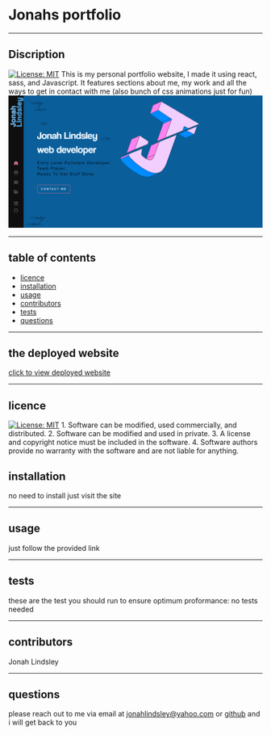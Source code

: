 
  # Jonahs portfolio  
  ***
  ## Discription 
  [![License: MIT](https://img.shields.io/badge/License-MIT-yellow.svg)](https://opensource.org/licenses/MIT)
  This is my personal portfolio website, I made it using react, sass, and Javascript. It features sections about me, my work and all the ways to get in contact with me (also bunch of css animations just for fun)   
  ![deployed portfolio site](./src/assets/images/deployed-portfolio.png)
  ***
  ## table of contents
  * [licence](#licence)
  * [installation](#installation)
  * [usage](#usage)
  * [contributors](#contributors)
  * [tests](#tests)
  * [questions](#questions)
  ***
  ## the deployed website  
  [click to view deployed website](https://jonahlindsley.github.io/react-portfolio)
  ***
  ## licence 
   [![License: MIT](https://img.shields.io/badge/License-MIT-yellow.svg)](https://opensource.org/licenses/MIT)
    1. Software can be modified, used commercially, and distributed.
    2. Software can be modified and used in private.
    3. A license and copyright notice must be included in the software.
    4. Software authors provide no warranty with the software and are not liable for anything.
  ## installation
  no need to install just visit the site  
  ***
  ## usage
  just follow the provided link  
  ***
  ## tests
  these are the test you should run to ensure optimum proformance: no tests needed  
  ***
  ## contributors 
  Jonah Lindsley  
  ***
  ## questions 
  please reach out to me via email at jonahlindsley@yahoo.com or [github](https://github.com/jonahlindsley) and i will get back to you 